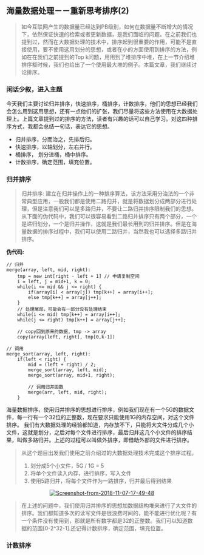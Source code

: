 ## 海量数据处理－－重新思考排序(2)
> 如今互联网产生的数据量已经达到PB级别，如何在数据量不断增大的情况下，依然保证快速的检索或者更新数据，是我们面临的问题。在之前我们也提到过，然而在大数据处理的技术中，排序起到很重要的作用，可能不是直接使用，要不使用这用划分的思想，或者在小的方面使用到排序的方法，例如在在我们之前提到的Top k问题，用用到了堆排序中堆，在上一节介绍堆排序额时候，我们也给出了一个使用最大堆的例子。本篇文章，我们继续讨论排序。

### 闲话少叙，进入主题
今天我们主要讨论归并排序，快速排序，桶排序，计数排序，他们的思想已经我们会怎么用到这用思想，还有一点他们的扩张，我们尽量将这些方法使用在大数据处理上。上篇文章提到过的排序的方法，读者有兴趣的话可以自己学习。对这四种排序方式，我都会总结一句话，表达它的思想。   
+ 归并排序，分而治之，先排后归。
+ 快速排序，以轴划分，左右并行。
+ 桶排序， 划分进桶，桶中排序。
+ 计数排序，确定范围，填充位置。

### 归并排序
> 归并排序: 建立在归并操作上的一种排序算法，该方法采用分治法的一个非常典型应用，一般我们都是使用二路归并，就是将数据划分成两部分进行处理，但是注意我们可以是多路归并，不要让二路归并排序限制我们的思想。
>  从下面的伪代码中，我们可以很容易看到二路归并排序只有两个部分，一个是递归划分，一个是归并操作，这就是我们最长用到的归并排序。但是在海量数据的排序过程中，我们可以使用二路归并，当然我也可以选择多路归并排序。

**伪代码:**
```
// 归并
merge(array, left, mid, right):
    tmp = new int[right - left + 1] // 申请复制空间
    i = left, j = mid+1, k = 0;
    while(i <= mid && j <= right) {
        if(array[i] < array[j]) tmp[k++] = array[i++];
        else tmp[k++] = array[j++];
    }
    // 处理尾部，可能会有一部分没有处理结束
    while(i <= mid) tmp[k++] = array[i++];
    while(j <= right) tmp[k++] = array[j++];
    
    // copy回到原来的数据, tmp -> array
    copy(array[left, right], tmp[0,k-1])

// 调用
merge_sort(array, left, right):
    if(left < right) {
        mid = (left + right) / 2;
        merge_sort(array, left, mid);
        merge_sort(array, mid+1, right);

        // 调用归并函数
        merge(arr, left, mid, right);
    }

```

海量数据排序，使用归并排序的思想进行排序，例如我们现在有一个5G的数据文件，每一行有一个32位的正整数，现在要求只能使用1G的内存空间，对这个文件排序。
我们有大数据处理的经验都知道，内存放不下，只能将大文件分成几个小文件，这就是划分，之后对每个文件进行排序，最后归并这几个小文件的排序结果，叫做多路归并。上述的过程可以叫做外排序，即借助外部的文件进行排序。
> 从这个题目出发我们使用之前介绍过的大数据处理技术完成这个排序过程。    
> 1. 划分成5个小文件，5G / 1G = 5
> 2. 将单个文件读入内存，进行排序，写入文件
> 3. 使用5路归并，将每个文件作为一路排序，归并最后得到结果  

<center> <a href="https://ibb.co/ma0ifA"><img src="https://image.ibb.co/hzxktV/Screenshot-from-2018-11-07-17-49-48.png" alt="Screenshot-from-2018-11-07-17-49-48" border="0"></a> </center>


> 在上述的问题中，我们使用归并排序的思想加数据结构堆来进行了大文件的排序。我们都知道多次的读写文件是很浪费时间的，能不能进行优化呢？有一个条件没有使用到，那就是所有数字都是32的正整数。我们可以知道数据的范围[0-2^32-1].还记得计数排序，确定范围，填充位置。

### 计数排序




